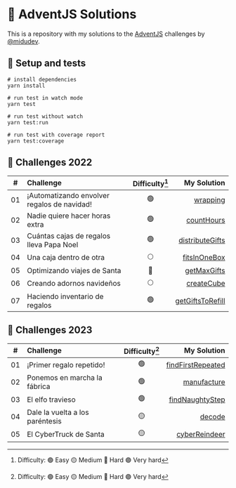 # 🎄 AdventJS Solutions

This is a repository with my solutions to the [AdventJS](https://adventjs.dev/) challenges by [@midudev](https://twitter.com/midudev).

## 🧪 Setup and tests

```shell
# install dependencies
yarn install

# run test in watch mode
yarn test

# run test without watch
yarn test:run

# run test with coverage report
yarn test:coverage
```

## 🧩 Challenges 2022

|  #  | Challenge                                               | Difficulty[^1]  | My Solution                                                   |
| :-: | :--------------------------------                       | :--------:      | ------------------------------------------------------:       |
| 01  | ¡Automatizando envolver regalos de navidad!             |     🟢          | [wrapping](/src/2022/challenge-01/wrapping.ts)                |
| 02  | Nadie quiere hacer horas extra                          |     🟢          | [countHours](/src/2022/challenge-02/countHours.ts)            |
| 03  | Cuántas cajas de regalos lleva Papa Noel                |     🟢          | [distributeGifts](src/2022/challenge-03/distributeGifts.ts)   |
| 04  | Una caja dentro de otra                                 |     🌕          | [fitsInOneBox](/src/2022/challenge-04/fitsInOneBox.ts)        |
| 05  | Optimizando viajes de Santa                             |     🔴          | [getMaxGifts](/src/2022/challenge-05/getMaxGifts.ts)          |
| 06  | Creando adornos navideños                               |     🌕          | [createCube](/src/2022/challenge-06/createCube.ts)            |
| 07  | Haciendo inventario de regalos                          |     🟢          | [getGiftsToRefill](/src/2022/challenge-07/getGiftsToRefill.ts)|

## 🧩 Challenges 2023

|  #  | Challenge                             | Difficulty[^1]  | My Solution                                                           |
| :-: | :--------------------------------     | :--------:      | ------------------------------------------------------:               |
| 01  | ¡Primer regalo repetido!              |     🟢          | [findFirstRepeated](/src/2023/challenge-01/findFirstRepeated.ts)      |
| 02  | Ponemos en marcha la fábrica          |     🟢          | [manufacture](/src/2023/challenge-02//manufacture.ts)                 |
| 03  | El elfo travieso                      |     🟢          | [findNaughtyStep](/src/2023/challenge-03//findNaughtyStep.ts)         |
| 04  | Dale la vuelta a los paréntesis       |     🟡          | [decode](/src/2023/challenge-04/decode.ts)                            |
| 05  | El CyberTruck de Santa                |     🟡          | [cyberReindeer](/src/2023/challenge-05/cyberReindeer.ts)              |

[^1]: Difficulty: 🟢 Easy 🟡 Medium 🔴 Hard 🟣 Very hard
